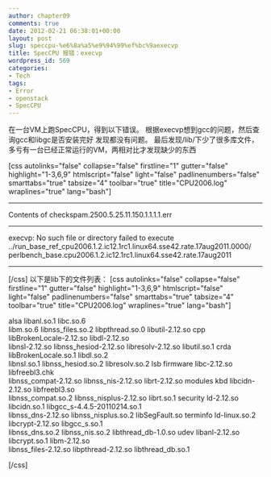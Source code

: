 ```yaml
---
author: chapter09
comments: true
date: 2012-02-21 06:38:01+00:00
layout: post
slug: speccpu-%e6%8a%a5%e9%94%99%ef%bc%9aexecvp
title: SpecCPU 报错：execvp
wordpress_id: 569
categories:
- Tech
tags:
- Error
- openstack
- SpecCPU
---
```


在一台VM上跑SpecCPU，得到以下错误。
根据execvp想到gcc的问题，然后查询gcc和libgc是否安装完好
发现都没有问题。
最后发现/lib/下少了很多库文件，多亏有一台已经正常运行的VM，两相对比才发现缺少的东西

[css autolinks="false" collapse="false" firstline="1" gutter="false" highlight="1-3,6,9" htmlscript="false" light="false" padlinenumbers="false" smarttabs="true" tabsize="4" toolbar="true" title="CPU2006.log" wraplines="true" lang="bash"]
****************************************
Contents of checkspam.2500.5.25.11.150.1.1.1.1.err
****************************************
execvp: No such file or directory
failed to execute ../run_base_ref_cpu2006.1.2.ic12.1rc1.linux64.sse42.rate.17aug2011.0000/
        perlbench_base.cpu2006.1.2.ic12.1rc1.linux64.sse42.rate.17aug2011
****************************************

[/css]
以下是lib下的文件列表：<!-- more -->
[css autolinks="false" collapse="false" firstline="1" gutter="false" highlight="1-3,6,9" htmlscript="false" light="false" padlinenumbers="false" smarttabs="true" tabsize="4" toolbar="true" title="CPU2006.log" wraplines="true" lang="bash"]

alsa            libanl.so.1              libc.so.6                     
libm.so.6             libnss_files.so.2       libpthread.so.0      libutil-2.12.so
cpp             libBrokenLocale-2.12.so  libdl-2.12.so                 
libnsl-2.12.so         libnss_hesiod-2.12.so   libresolv-2.12.so    libutil.so.1
crda            libBrokenLocale.so.1     libdl.so.2                    
libnsl.so.1            libnss_hesiod.so.2      libresolv.so.2       lsb
firmware        libc-2.12.so             libfreebl3.chk                
libnss_compat-2.12.so  libnss_nis-2.12.so      librt-2.12.so        modules
kbd             libcidn-2.12.so          libfreebl3.so                
 libnss_compat.so.2     libnss_nisplus-2.12.so  librt.so.1           security
ld-2.12.so      libcidn.so.1             libgcc_s-4.4.5-20110214.so.1  
libnss_dns-2.12.so     libnss_nisplus.so.2     libSegFault.so       terminfo
ld-linux.so.2   libcrypt-2.12.so         libgcc_s.so.1                 
libnss_dns.so.2        libnss_nis.so.2         libthread_db-1.0.so  udev
libanl-2.12.so  libcrypt.so.1            libm-2.12.so                  
libnss_files-2.12.so   libpthread-2.12.so      libthread_db.so.1

[/css]


